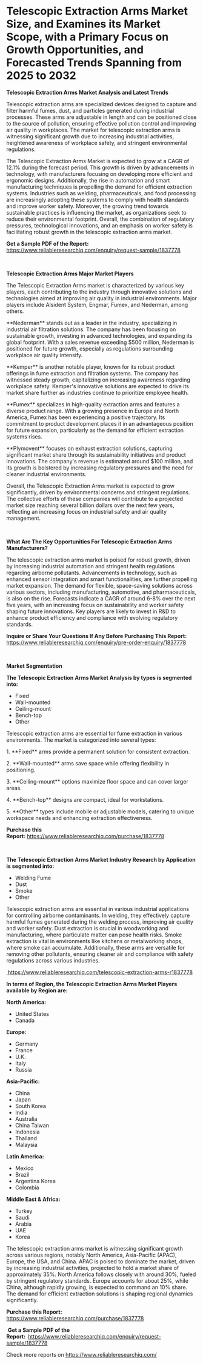 <p><h1>Telescopic Extraction Arms Market Size, and Examines its Market Scope, with a Primary Focus on Growth Opportunities, and Forecasted Trends Spanning from 2025 to 2032</h1></p><p><strong>Telescopic Extraction Arms Market Analysis and Latest Trends</strong></p>
<p><p>Telescopic extraction arms are specialized devices designed to capture and filter harmful fumes, dust, and particles generated during industrial processes. These arms are adjustable in length and can be positioned close to the source of pollution, ensuring effective pollution control and improving air quality in workplaces. The market for telescopic extraction arms is witnessing significant growth due to increasing industrial activities, heightened awareness of workplace safety, and stringent environmental regulations.</p><p>The Telescopic Extraction Arms Market is expected to grow at a CAGR of 12.1% during the forecast period. This growth is driven by advancements in technology, with manufacturers focusing on developing more efficient and ergonomic designs. Additionally, the rise in automation and smart manufacturing techniques is propelling the demand for efficient extraction systems. Industries such as welding, pharmaceuticals, and food processing are increasingly adopting these systems to comply with health standards and improve worker safety. Moreover, the growing trend towards sustainable practices is influencing the market, as organizations seek to reduce their environmental footprint. Overall, the combination of regulatory pressures, technological innovations, and an emphasis on worker safety is facilitating robust growth in the telescopic extraction arms market.</p></p>
<p><strong>Get a Sample PDF of the Report:&nbsp;</strong> <a href="https://www.reliableresearchiq.com/enquiry/request-sample/1837778?utm_campaign=1129&utm_medium=2&utm_source=Github&utm_content=ia&utm_term=28022025&utm_id=telescopic-extraction-arms">https://www.reliableresearchiq.com/enquiry/request-sample/1837778</a></p>
<p>&nbsp;</p>
<p><strong>Telescopic Extraction Arms Major Market Players</strong></p>
<p><p>The Telescopic Extraction Arms market is characterized by various key players, each contributing to the industry through innovative solutions and technologies aimed at improving air quality in industrial environments. Major players include Alsident System, Engmar, Fumex, and Nederman, among others.</p><p>**Nederman** stands out as a leader in the industry, specializing in industrial air filtration solutions. The company has been focusing on sustainable growth, investing in advanced technologies, and expanding its global footprint. With a sales revenue exceeding $500 million, Nederman is positioned for future growth, especially as regulations surrounding workplace air quality intensify.</p><p>**Kemper** is another notable player, known for its robust product offerings in fume extraction and filtration systems. The company has witnessed steady growth, capitalizing on increasing awareness regarding workplace safety. Kemper's innovative solutions are expected to drive its market share further as industries continue to prioritize employee health.</p><p>**Fumex** specializes in high-quality extraction arms and features a diverse product range. With a growing presence in Europe and North America, Fumex has been experiencing a positive trajectory. Its commitment to product development places it in an advantageous position for future expansion, particularly as the demand for efficient extraction systems rises.</p><p>**Plymovent** focuses on exhaust extraction solutions, capturing significant market share through its sustainability initiatives and product innovations. The company's revenue is estimated around $100 million, and its growth is bolstered by increasing regulatory pressures and the need for cleaner industrial environments.</p><p>Overall, the Telescopic Extraction Arms market is expected to grow significantly, driven by environmental concerns and stringent regulations. The collective efforts of these companies will contribute to a projected market size reaching several billion dollars over the next few years, reflecting an increasing focus on industrial safety and air quality management.</p></p>
<p>&nbsp;</p>
<p><strong>What Are The Key Opportunities For Telescopic Extraction Arms Manufacturers?</strong></p>
<p><p>The telescopic extraction arms market is poised for robust growth, driven by increasing industrial automation and stringent health regulations regarding airborne pollutants. Advancements in technology, such as enhanced sensor integration and smart functionalities, are further propelling market expansion. The demand for flexible, space-saving solutions across various sectors, including manufacturing, automotive, and pharmaceuticals, is also on the rise. Forecasts indicate a CAGR of around 6-8% over the next five years, with an increasing focus on sustainability and worker safety shaping future innovations. Key players are likely to invest in R&D to enhance product efficiency and compliance with evolving regulatory standards.</p></p>
<p><strong>Inquire or Share Your Questions If Any Before Purchasing This Report:</strong> <a href="https://www.reliableresearchiq.com/enquiry/pre-order-enquiry/1837778?utm_campaign=1129&utm_medium=2&utm_source=Github&utm_content=ia&utm_term=28022025&utm_id=telescopic-extraction-arms">https://www.reliableresearchiq.com/enquiry/pre-order-enquiry/1837778</a></p>
<p>&nbsp;</p>
<p><strong>Market Segmentation</strong></p>
<p><strong>The Telescopic Extraction Arms Market Analysis by types is segmented into:</strong></p>
<p><ul><li>Fixed</li><li>Wall-mounted</li><li>Ceiling-mount</li><li>Bench-top</li><li>Other</li></ul></p>
<p><p>Telescopic extraction arms are essential for fume extraction in various environments. The market is categorized into several types: </p><p>1. **Fixed** arms provide a permanent solution for consistent extraction.</p><p>2. **Wall-mounted** arms save space while offering flexibility in positioning.</p><p>3. **Ceiling-mount** options maximize floor space and can cover larger areas.</p><p>4. **Bench-top** designs are compact, ideal for workstations.</p><p>5. **Other** types include mobile or adjustable models, catering to unique workspace needs and enhancing extraction effectiveness.</p></p>
<p><strong>Purchase this Report:&nbsp;</strong><a href="https://www.reliableresearchiq.com/purchase/1837778?utm_campaign=1129&utm_medium=2&utm_source=Github&utm_content=ia&utm_term=28022025&utm_id=telescopic-extraction-arms">https://www.reliableresearchiq.com/purchase/1837778</a></p>
<p>&nbsp;</p>
<p><strong>The Telescopic Extraction Arms Market Industry Research by Application is segmented into:</strong></p>
<p><ul><li>Welding Fume</li><li>Dust</li><li>Smoke</li><li>Other</li></ul></p>
<p><p>Telescopic extraction arms are essential in various industrial applications for controlling airborne contaminants. In welding, they effectively capture harmful fumes generated during the welding process, improving air quality and worker safety. Dust extraction is crucial in woodworking and manufacturing, where particulate matter can pose health risks. Smoke extraction is vital in environments like kitchens or metalworking shops, where smoke can accumulate. Additionally, these arms are versatile for removing other pollutants, ensuring cleaner air and compliance with safety regulations across various industries.</p></p>
<p><a href="https://www.reliableresearchiq.com/telescopic-extraction-arms-r1837778?utm_campaign=1129&utm_medium=2&utm_source=Github&utm_content=ia&utm_term=28022025&utm_id=telescopic-extraction-arms">&nbsp;https://www.reliableresearchiq.com/telescopic-extraction-arms-r1837778</a></p>
<p><strong>In terms of Region, the Telescopic Extraction Arms Market Players available by Region are:</strong></p>
<p>
    <p> <strong> North America: </strong>
        <ul>
            <li>United States</li>
            <li>Canada</li>
        </ul>
        </p> 
    <p> <strong> Europe: </strong>
        <ul>
            <li>Germany</li>
            <li>France</li>
            <li>U.K.</li>
            <li>Italy</li>
            <li>Russia</li>
        </ul>
        </p> 
    <p> <strong> Asia-Pacific: </strong>
        <ul>
            <li>China</li>
            <li>Japan</li>
            <li>South Korea</li>
            <li>India</li>
            <li>Australia</li>
            <li>China Taiwan</li>
            <li>Indonesia</li>
            <li>Thailand</li>
            <li>Malaysia</li>
        </ul>
        </p> 
    <p> <strong> Latin America: </strong>
        <ul>
            <li>Mexico</li>
            <li>Brazil</li>
            <li>Argentina Korea</li>
            <li>Colombia</li>
        </ul>
        </p> 
    <p> <strong> Middle East & Africa: </strong>
        <ul>
            <li>Turkey</li>
            <li>Saudi</li>
            <li>Arabia</li>
            <li>UAE</li>
            <li>Korea</li>
        </ul>
    </p>
    </p>
<p><p>The telescopic extraction arms market is witnessing significant growth across various regions, notably North America, Asia-Pacific (APAC), Europe, the USA, and China. APAC is poised to dominate the market, driven by increasing industrial activities, projected to hold a market share of approximately 35%. North America follows closely with around 30%, fueled by stringent regulatory standards. Europe accounts for about 25%, while China, although rapidly growing, is expected to command an 10% share. The demand for efficient extraction solutions is shaping regional dynamics significantly.</p></p>
<p><strong>Purchase this Report: </strong><a href="https://www.reliableresearchiq.com/purchase/1837778?utm_campaign=1129&utm_medium=2&utm_source=Github&utm_content=ia&utm_term=28022025&utm_id=telescopic-extraction-arms">https://www.reliableresearchiq.com/purchase/1837778</a></p>
<p>&nbsp;<strong>Get a Sample PDF of the Report:&nbsp;&nbsp;</strong><a href="https://www.reliableresearchiq.com/enquiry/request-sample/1837778?utm_campaign=1129&utm_medium=2&utm_source=Github&utm_content=ia&utm_term=28022025&utm_id=telescopic-extraction-arms">https://www.reliableresearchiq.com/enquiry/request-sample/1837778</a></p>
<p><strong></strong></p>
<p>Check more reports on <a href="https://www.reliableresearchiq.com/?utm_campaign=1129&utm_medium=2&utm_source=Github&utm_content=ia&utm_term=28022025&utm_id=telescopic-extraction-arms">https://www.reliableresearchiq.com/</a></p>